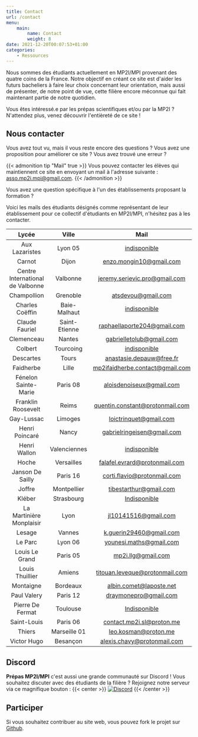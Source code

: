 ```yaml
---
title: Contact
url: /contact
menu:
    main:
        name: Contact
        weight: 8
date: 2021-12-20T00:07:53+01:00
categories:
    - Ressources
---
```


Nous sommes des étudiants actuellement en MP2I/MPI provenant des quatre coins de la France. Notre objectif en créant ce site est d'aider les futurs bacheliers à faire leur choix concernant leur orientation, mais aussi de présenter, de notre point de vue, cette filière encore méconnue qui fait maintenant partie de notre quotidien.

Vous êtes intéressé.e par les prépas scientifiques et/ou par la MP2I ? N'attendez plus, venez découvrir l'entièreté de ce site !

## Nous contacter

Vous avez tout vu, mais il vous reste encore des questions ?
Vous avez une proposition pour améliorer ce site ? Vous avez trouvé une erreur ?

{{< admonition tip "Mail" true >}}
Vous pouvez contacter les élèves qui maintiennent ce site en envoyant un mail à l'adresse suivante :
[asso.mp2i.mpi@gmail.com](mailto:asso.mp2i.mpi@gmail.com).
{{< /admonition >}}

Vous avez une question spécifique à l'un des établissements proposant la formation ?

Voici les mails des étudiants désignés comme représentant de leur établissement pour ce collectif d'étudiants en MP2I/MPI, n'hésitez pas à les contacter.

|              Lycée               |     Ville     |                                   Mail                                    |
| :------------------------------: | :-----------: | :-----------------------------------------------------------------------: |
|          Aux Lazaristes          |    Lyon 05    |                          [indisponible](mailto:)                          |
|              Carnot              |     Dijon     |         [enzo.mongin10@gmail.com](mailto:enzo.mongin10@gmail.com)         |
| Centre International de Valbonne |   Valbonne    |   [jeremy.serievic.pro@gmail.com](mailto:jeremy.serievic.pro@gmail.com)   |
|           Champollion            |   Grenoble    |              [atsdevou@gmail.com](mailto:atsdevou@gmail.com)              |
|         Charles Coëffin          | Baie-Malhaut  |                          [indisponible](mailto:)                          |
|          Claude Fauriel          | Saint-Etienne |     [raphaellaporte204@gmail.com](mailto:raphaellaporte204@gmail.com)     |
|            Clemenceau            |    Nantes     |        [gabrielletolub@gmail.com](mailto:gabrielletolub@gmail.com)        |
|             Colbert              |   Tourcoing   |                          [indisponible](mailto:)                          |
|            Descartes             |     Tours     |        [anastasie.depauw@free.fr](mailto:anastasie.depauw@free.fr)        |
|            Faidherbe             |     Lille     | [mp2ifaidherbe.contact@gmail.com](mailto:mp2ifaidherbe.contact@gmail.com) |
|       Fénelon Sainte-Marie       |   Paris 08    |        [aloisdenoiseux@gmail.com](mailto:aloisdenoiseux@gmail.com)        |
|        Franklin Roosevelt        |     Reims     | [quentin.constant@protonmail.com](mailto:quentin.constant@protonmail.com) |
|            Gay-Lussac            |    Limoges    |          [loictrinquet@gmail.com](mailto:loictrinquet@gmail.com)          |
|          Henri Poincaré          |     Nancy     |      [gabrielringeisen@gmail.com](mailto:gabrielringeisen@gmail.com)      |
|           Henri Wallon           | Valenciennes  |                          [indisponible](mailto:)                          |
|              Hoche               |  Versailles   |   [falafel.evrard@protonmail.com](mailto:falafel.evrard@protonmail.com)   |
|         Janson De Sailly         |   Paris 16    |     [corti.flavio@protonmail.com](mailto:corti.flavio@protonmail.com)     |
|              Joffre              |  Montpellier  |          [tibestarthur@gmail.com](mailto:tibestarthur@gmail.com)          |
|              Kléber              |  Strasbourg   |                          [Indisponible](mailto:)                          |
|     La Martinière Monplaisir     |     Lyon      |            [jl10141516@gmail.com](mailto:jl10141516@gmail.com)            |
|              Lesage              |    Vannes     |         [k.guerin29460@gmail.com](mailto:k.guerin29460@gmail.com)         |
|             Le Parc              |    Lyon 06    |         [younesi.maths@gmail.com](mailto:younesi.maths@gmail.com)         |
|          Louis Le Grand          |   Paris 05    |              [mp2i.llg@gmail.com](mailto:mp2i.llg@gmail.com)              |
|         Louis Thuillier          |    Amiens     |  [titouan.leveque@protonmail.com](mailto:titouan.leveque@protonmail.com)  |
|            Montaigne             |   Bordeaux    |         [albin.comet@laposte.net](mailto:albin.comet@laposte.net)         |
|           Paul Valery            |   Paris 12    |           [draymonepro@gmail.com](mailto:draymonepro@gmail.com)           |
|         Pierre De Fermat         |   Toulouse    |                          [Indisponible](mailto:)                          |
|           Saint-Louis            |   Paris 06    |       [contact.mp2i.sl@proton.me](mailto:contact.mp2i.sl@proton.me)       |
|              Thiers              | Marseille 01  |            [leo.kosman@proton.me](mailto:leo.kosman@proton.me)            |
|           Victor Hugo            |   Besançon    |     [alexis.chavy@protonmail.com](mailto:alexis.chavy@protonmail.com)     |

## Discord

**Prépas MP2I/MPI** c'est aussi une grande communauté sur Discord !
Vous souhaitez discuter avec des étudiants de la filière ?
Rejoignez notre serveur via ce magnifique bouton :
{{< center >}}
[![Discord](https://discordapp.com/api/guilds/872138069594214410/widget.png?style=banner2)](https://discord.prepas-mp2i.org/)
{{< /center >}}

## Participer

Si vous souhaitez contribuer au site web, vous pouvez fork le projet sur [Github](https://github.com/prepas-mpi/prepas-mp2i.org).
